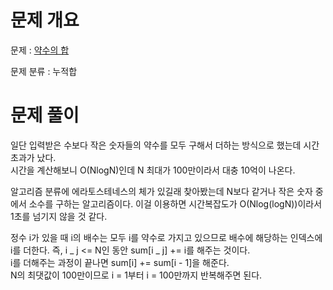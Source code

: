 # 문제 개요

문제 : [약수의 합](https://www.acmicpc.net/problem/17425)

문제 분류 : 누적합

# 문제 풀이

일단 입력받은 수보다 작은 숫자들의 약수를 모두 구해서 더하는 방식으로 했는데 시간 초과가 났다.  
시간을 계산해보니 O(NlogN)인데 N 최대가 100만이라서 대충 10억이 나온다.

알고리즘 분류에 에라토스테네스의 체가 있길래 찾아봤는데 N보다 같거나 작은 숫자 중에서 소수를 구하는 알고리즘이다. 이걸 이용하면 시간복잡도가 O(Nlog(logN))이라서 1초를 넘기지 않을 것 같다.

정수 i가 있을 때 i의 배수는 모두 i를 약수로 가지고 있으므로 배수에 해당하는 인덱스에 i를 더한다.
즉, i _ j <= N인 동안 sum[i _ j] += i를 해주는 것이다.  
i를 더해주는 과정이 끝나면 sum[i] += sum[i - 1]을 해준다.  
N의 최댓값이 100만이므로 i = 1부터 i = 100만까지 반복해주면 된다.
